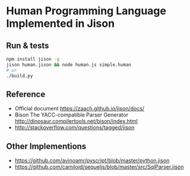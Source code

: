 Human Programming Language Implemented in Jison
========================================



Run & tests
----------------------------------------
```bash
npm install jison -g
jison human.jison && node human.js simple.human
# or
./build.py
```


Reference
----------------------------------------
* Official document https://zaach.github.io/jison/docs/
* Bison The YACC-compatible Parser Generator http://dinosaur.compilertools.net/bison/index.html
* http://stackoverflow.com/questions/tagged/jison

Other Implementions
----------------------------------------
* https://github.com/avinoamr/pyscript/blob/master/python.jison
* https://github.com/camilojd/sequeljs/blob/master/src/SqlParser.jison
